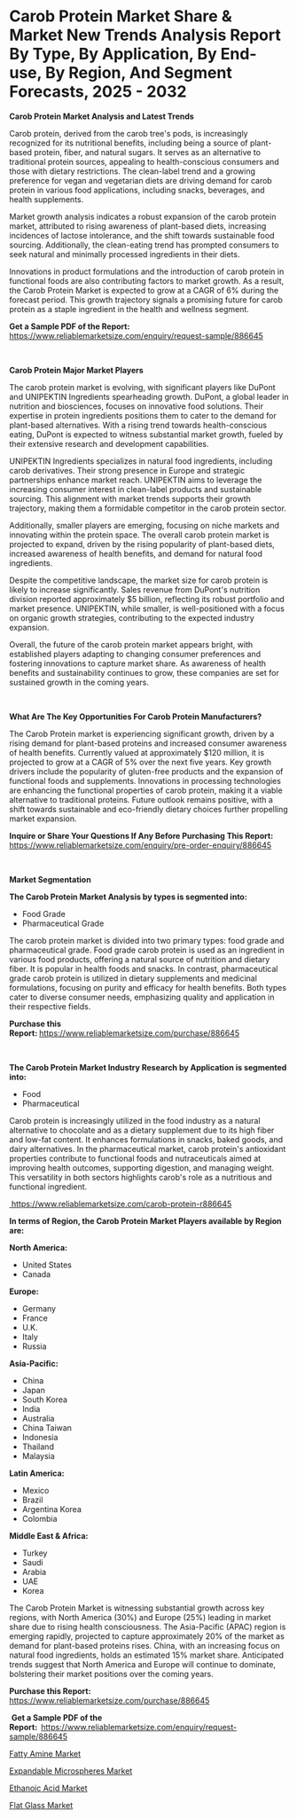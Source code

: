 <p><h1>Carob Protein Market Share & Market New Trends Analysis Report By Type, By Application, By End-use, By Region, And Segment Forecasts, 2025 - 2032</h1></p><p><strong>Carob Protein Market Analysis and Latest Trends</strong></p>
<p><p>Carob protein, derived from the carob tree's pods, is increasingly recognized for its nutritional benefits, including being a source of plant-based protein, fiber, and natural sugars. It serves as an alternative to traditional protein sources, appealing to health-conscious consumers and those with dietary restrictions. The clean-label trend and a growing preference for vegan and vegetarian diets are driving demand for carob protein in various food applications, including snacks, beverages, and health supplements.</p><p>Market growth analysis indicates a robust expansion of the carob protein market, attributed to rising awareness of plant-based diets, increasing incidences of lactose intolerance, and the shift towards sustainable food sourcing. Additionally, the clean-eating trend has prompted consumers to seek natural and minimally processed ingredients in their diets. </p><p>Innovations in product formulations and the introduction of carob protein in functional foods are also contributing factors to market growth. As a result, the Carob Protein Market is expected to grow at a CAGR of 6% during the forecast period. This growth trajectory signals a promising future for carob protein as a staple ingredient in the health and wellness segment.</p></p>
<p><strong>Get a Sample PDF of the Report:&nbsp;</strong> <a href="https://www.reliablemarketsize.com/enquiry/request-sample/886645?utm_campaign=1143&utm_medium=2&utm_source=Github&utm_content=ia&utm_term=31032025&utm_id=carob-protein">https://www.reliablemarketsize.com/enquiry/request-sample/886645</a></p>
<p>&nbsp;</p>
<p><strong>Carob Protein Major Market Players</strong></p>
<p><p>The carob protein market is evolving, with significant players like DuPont and UNIPEKTIN Ingredients spearheading growth. DuPont, a global leader in nutrition and biosciences, focuses on innovative food solutions. Their expertise in protein ingredients positions them to cater to the demand for plant-based alternatives. With a rising trend towards health-conscious eating, DuPont is expected to witness substantial market growth, fueled by their extensive research and development capabilities.</p><p>UNIPEKTIN Ingredients specializes in natural food ingredients, including carob derivatives. Their strong presence in Europe and strategic partnerships enhance market reach. UNIPEKTIN aims to leverage the increasing consumer interest in clean-label products and sustainable sourcing. This alignment with market trends supports their growth trajectory, making them a formidable competitor in the carob protein sector.</p><p>Additionally, smaller players are emerging, focusing on niche markets and innovating within the protein space. The overall carob protein market is projected to expand, driven by the rising popularity of plant-based diets, increased awareness of health benefits, and demand for natural food ingredients.</p><p>Despite the competitive landscape, the market size for carob protein is likely to increase significantly. Sales revenue from DuPont's nutrition division reported approximately $5 billion, reflecting its robust portfolio and market presence. UNIPEKTIN, while smaller, is well-positioned with a focus on organic growth strategies, contributing to the expected industry expansion.</p><p>Overall, the future of the carob protein market appears bright, with established players adapting to changing consumer preferences and fostering innovations to capture market share. As awareness of health benefits and sustainability continues to grow, these companies are set for sustained growth in the coming years.</p></p>
<p>&nbsp;</p>
<p><strong>What Are The Key Opportunities For Carob Protein Manufacturers?</strong></p>
<p><p>The Carob Protein market is experiencing significant growth, driven by a rising demand for plant-based proteins and increased consumer awareness of health benefits. Currently valued at approximately $120 million, it is projected to grow at a CAGR of 5% over the next five years. Key growth drivers include the popularity of gluten-free products and the expansion of functional foods and supplements. Innovations in processing technologies are enhancing the functional properties of carob protein, making it a viable alternative to traditional proteins. Future outlook remains positive, with a shift towards sustainable and eco-friendly dietary choices further propelling market expansion.</p></p>
<p><strong>Inquire or Share Your Questions If Any Before Purchasing This Report:</strong> <a href="https://www.reliablemarketsize.com/enquiry/pre-order-enquiry/886645?utm_campaign=1143&utm_medium=2&utm_source=Github&utm_content=ia&utm_term=31032025&utm_id=carob-protein">https://www.reliablemarketsize.com/enquiry/pre-order-enquiry/886645</a></p>
<p>&nbsp;</p>
<p><strong>Market Segmentation</strong></p>
<p><strong>The Carob Protein Market Analysis by types is segmented into:</strong></p>
<p><ul><li>Food Grade</li><li>Pharmaceutical Grade</li></ul></p>
<p><p>The carob protein market is divided into two primary types: food grade and pharmaceutical grade. Food grade carob protein is used as an ingredient in various food products, offering a natural source of nutrition and dietary fiber. It is popular in health foods and snacks. In contrast, pharmaceutical grade carob protein is utilized in dietary supplements and medicinal formulations, focusing on purity and efficacy for health benefits. Both types cater to diverse consumer needs, emphasizing quality and application in their respective fields.</p></p>
<p><strong>Purchase this Report:&nbsp;</strong><a href="https://www.reliablemarketsize.com/purchase/886645?utm_campaign=1143&utm_medium=2&utm_source=Github&utm_content=ia&utm_term=31032025&utm_id=carob-protein">https://www.reliablemarketsize.com/purchase/886645</a></p>
<p>&nbsp;</p>
<p><strong>The Carob Protein Market Industry Research by Application is segmented into:</strong></p>
<p><ul><li>Food</li><li>Pharmaceutical</li></ul></p>
<p><p>Carob protein is increasingly utilized in the food industry as a natural alternative to chocolate and as a dietary supplement due to its high fiber and low-fat content. It enhances formulations in snacks, baked goods, and dairy alternatives. In the pharmaceutical market, carob protein's antioxidant properties contribute to functional foods and nutraceuticals aimed at improving health outcomes, supporting digestion, and managing weight. This versatility in both sectors highlights carob's role as a nutritious and functional ingredient.</p></p>
<p><a href="https://www.reliablemarketsize.com/carob-protein-r886645?utm_campaign=1143&utm_medium=2&utm_source=Github&utm_content=ia&utm_term=31032025&utm_id=carob-protein">&nbsp;https://www.reliablemarketsize.com/carob-protein-r886645</a></p>
<p><strong>In terms of Region, the Carob Protein Market Players available by Region are:</strong></p>
<p>
    <p> <strong> North America: </strong>
        <ul>
            <li>United States</li>
            <li>Canada</li>
        </ul>
        </p> 
    <p> <strong> Europe: </strong>
        <ul>
            <li>Germany</li>
            <li>France</li>
            <li>U.K.</li>
            <li>Italy</li>
            <li>Russia</li>
        </ul>
        </p> 
    <p> <strong> Asia-Pacific: </strong>
        <ul>
            <li>China</li>
            <li>Japan</li>
            <li>South Korea</li>
            <li>India</li>
            <li>Australia</li>
            <li>China Taiwan</li>
            <li>Indonesia</li>
            <li>Thailand</li>
            <li>Malaysia</li>
        </ul>
        </p> 
    <p> <strong> Latin America: </strong>
        <ul>
            <li>Mexico</li>
            <li>Brazil</li>
            <li>Argentina Korea</li>
            <li>Colombia</li>
        </ul>
        </p> 
    <p> <strong> Middle East & Africa: </strong>
        <ul>
            <li>Turkey</li>
            <li>Saudi</li>
            <li>Arabia</li>
            <li>UAE</li>
            <li>Korea</li>
        </ul>
    </p>
    </p>
<p><p>The Carob Protein Market is witnessing substantial growth across key regions, with North America (30%) and Europe (25%) leading in market share due to rising health consciousness. The Asia-Pacific (APAC) region is emerging rapidly, projected to capture approximately 20% of the market as demand for plant-based proteins rises. China, with an increasing focus on natural food ingredients, holds an estimated 15% market share. Anticipated trends suggest that North America and Europe will continue to dominate, bolstering their market positions over the coming years.</p></p>
<p><strong>Purchase this Report: </strong><a href="https://www.reliablemarketsize.com/purchase/886645?utm_campaign=1143&utm_medium=2&utm_source=Github&utm_content=ia&utm_term=31032025&utm_id=carob-protein">https://www.reliablemarketsize.com/purchase/886645</a></p>
<p>&nbsp;<strong>Get a Sample PDF of the Report:&nbsp;&nbsp;</strong><a href="https://www.reliablemarketsize.com/enquiry/request-sample/886645?utm_campaign=1143&utm_medium=2&utm_source=Github&utm_content=ia&utm_term=31032025&utm_id=carob-protein">https://www.reliablemarketsize.com/enquiry/request-sample/886645</a></p>
<p><strong></strong></p>
<p><p><a href="https://github.com/fendtdjunawo/Market-Research-Report-List-1/blob/main/fatty-amine-market.md?utm_campaign=1143&utm_medium=2&utm_source=Github&utm_content=ia&utm_term=31032025&utm_id=carob-protein">Fatty Amine Market</a></p><p><a href="https://github.com/palenjeppecd/Market-Research-Report-List-1/blob/main/expandable-microspheres-market.md?utm_campaign=1143&utm_medium=2&utm_source=Github&utm_content=ia&utm_term=31032025&utm_id=carob-protein">Expandable Microspheres Market</a></p><p><a href="https://github.com/raaschadonle/Market-Research-Report-List-1/blob/main/ethanoic-acid-market.md?utm_campaign=1143&utm_medium=2&utm_source=Github&utm_content=ia&utm_term=31032025&utm_id=carob-protein">Ethanoic Acid Market</a></p><p><a href="https://github.com/danzopachllq/Market-Research-Report-List-1/blob/main/flat-glass-market.md?utm_campaign=1143&utm_medium=2&utm_source=Github&utm_content=ia&utm_term=31032025&utm_id=carob-protein">Flat Glass Market</a></p></p>